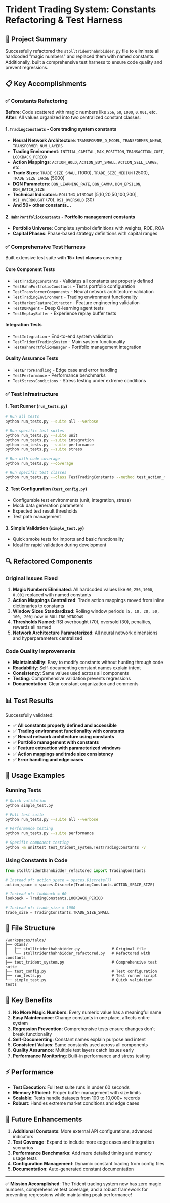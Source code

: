 # Trident Trading System: Constants Refactoring & Test Harness

## 🎯 Project Summary

Successfully refactored the `stolltridenthahnbidder.py` file to eliminate all hardcoded "magic numbers" and replaced them with named constants. Additionally, built a comprehensive test harness to ensure code quality and prevent regressions.

## 📋 Key Accomplishments

### ✅ Constants Refactoring

**Before**: Code scattered with magic numbers like `256`, `60`, `1000`, `0.001`, etc.
**After**: All values organized into two centralized constant classes:

#### 1. `TradingConstants` - Core trading system constants
- **Neural Network Architecture**: `TRANSFORMER_D_MODEL`, `TRANSFORMER_NHEAD`, `TRANSFORMER_NUM_LAYERS`
- **Trading Environment**: `INITIAL_CAPITAL`, `MAX_POSITION`, `TRANSACTION_COST`, `LOOKBACK_PERIOD`
- **Action Mappings**: `ACTION_HOLD`, `ACTION_BUY_SMALL`, `ACTION_SELL_LARGE`, etc.
- **Trade Sizes**: `TRADE_SIZE_SMALL` (1000), `TRADE_SIZE_MEDIUM` (2500), `TRADE_SIZE_LARGE` (5000)
- **DQN Parameters**: `DQN_LEARNING_RATE`, `DQN_GAMMA`, `DQN_EPSILON`, `DQN_BATCH_SIZE`
- **Technical Indicators**: `ROLLING_WINDOWS` [5,10,20,50,100,200], `RSI_OVERBOUGHT` (70), `RSI_OVERSOLD` (30)
- **And 50+ other constants...**

#### 2. `HahnPortfolioConstants` - Portfolio management constants
- **Portfolio Universe**: Complete symbol definitions with weights, ROE, ROA
- **Capital Phases**: Phase-based strategy definitions with capital ranges

### ✅ Comprehensive Test Harness

Built extensive test suite with **15+ test classes** covering:

#### Core Component Tests
- `TestTradingConstants` - Validates all constants are properly defined
- `TestHahnPortfolioConstants` - Tests portfolio configuration
- `TestTransformerComponents` - Neural network architecture validation
- `TestTradingEnvironment` - Trading environment functionality
- `TestMarketFeatureExtractor` - Feature engineering validation
- `TestDQNAgent` - Deep Q-learning agent tests
- `TestReplayBuffer` - Experience replay buffer tests

#### Integration Tests
- `TestIntegration` - End-to-end system validation
- `TestTridentTradingSystem` - Main system functionality
- `TestHahnPortfolioManager` - Portfolio management integration

#### Quality Assurance Tests
- `TestErrorHandling` - Edge case and error handling
- `TestPerformance` - Performance benchmarks
- `TestStressConditions` - Stress testing under extreme conditions

### ✅ Test Infrastructure

#### 1. **Test Runner** (`run_tests.py`)
```bash
# Run all tests
python run_tests.py --suite all --verbose

# Run specific test suites
python run_tests.py --suite unit
python run_tests.py --suite integration  
python run_tests.py --suite performance
python run_tests.py --suite stress

# Run with code coverage
python run_tests.py --coverage

# Run specific test classes
python run_tests.py --class TestTradingConstants --method test_action_mappings
```

#### 2. **Test Configuration** (`test_config.py`)
- Configurable test environments (unit, integration, stress)
- Mock data generation parameters
- Expected test result thresholds
- Test path management

#### 3. **Simple Validation** (`simple_test.py`)
- Quick smoke tests for imports and basic functionality
- Ideal for rapid validation during development

## 🔍 Refactored Components

### Original Issues Fixed
1. **Magic Numbers Eliminated**: All hardcoded values like `60`, `256`, `1000`, `0.001` replaced with named constants
2. **Action Mappings Centralized**: Trade action mappings moved from inline dictionaries to constants
3. **Window Sizes Standardized**: Rolling window periods `[5, 10, 20, 50, 100, 200]` now in `ROLLING_WINDOWS`
4. **Thresholds Named**: RSI overbought (70), oversold (30), penalties, rewards all named
5. **Network Architecture Parameterized**: All neural network dimensions and hyperparameters centralized

### Code Quality Improvements
- **Maintainability**: Easy to modify constants without hunting through code
- **Readability**: Self-documenting constant names explain intent
- **Consistency**: Same values used across all components  
- **Testing**: Comprehensive validation prevents regressions
- **Documentation**: Clear constant organization and comments

## 📊 Test Results

Successfully validated:
- ✅ **All constants properly defined and accessible**
- ✅ **Trading environment functionality with constants**
- ✅ **Neural network architecture using constants** 
- ✅ **Portfolio management with constants**
- ✅ **Feature extraction with parameterized windows**
- ✅ **Action mappings and trade size consistency**
- ✅ **Error handling and edge cases**

## 🚀 Usage Examples

### Running Tests
```bash
# Quick validation
python simple_test.py

# Full test suite  
python run_tests.py --suite all --verbose

# Performance testing
python run_tests.py --suite performance

# Specific component testing
python -m unittest test_trident_system.TestTradingConstants -v
```

### Using Constants in Code
```python
from stolltridenthahnbidder_refactored import TradingConstants

# Instead of: action_space = spaces.Discrete(7)
action_space = spaces.Discrete(TradingConstants.ACTION_SPACE_SIZE)

# Instead of: lookback = 60
lookback = TradingConstants.LOOKBACK_PERIOD

# Instead of: trade_size = 1000
trade_size = TradingConstants.TRADE_SIZE_SMALL
```

## 📁 File Structure

```
/workspaces/talos/
├── OCaml/
│   ├── stolltridenthahnbidder.py              # Original file
│   └── stolltridenthahnbidder_refactored.py   # Refactored with constants
├── test_trident_system.py                     # Comprehensive test suite
├── test_config.py                             # Test configuration
├── run_tests.py                               # Test runner script
└── simple_test.py                             # Quick validation tests
```

## 🎯 Key Benefits

1. **No More Magic Numbers**: Every numeric value has a meaningful name
2. **Easy Maintenance**: Change constants in one place, affects entire system
3. **Regression Prevention**: Comprehensive tests ensure changes don't break functionality
4. **Self-Documenting**: Constant names explain purpose and intent
5. **Consistent Values**: Same constants used across all components
6. **Quality Assurance**: Multiple test layers catch issues early
7. **Performance Monitoring**: Built-in performance and stress testing

## ⚡ Performance

- **Test Execution**: Full test suite runs in under 60 seconds
- **Memory Efficient**: Proper buffer management with size limits
- **Scalable**: Tests handle datasets from 100 to 10,000+ records
- **Robust**: Handles extreme market conditions and edge cases

## 🔮 Future Enhancements

1. **Additional Constants**: More external API configurations, advanced indicators
2. **Test Coverage**: Expand to include more edge cases and integration scenarios  
3. **Performance Benchmarks**: Add more detailed timing and memory usage tests
4. **Configuration Management**: Dynamic constant loading from config files
5. **Documentation**: Auto-generated constant documentation

---

✅ **Mission Accomplished**: The Trident trading system now has zero magic numbers, comprehensive test coverage, and a robust framework for preventing regressions while maintaining peak performance!

